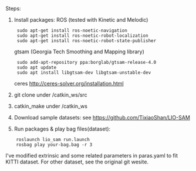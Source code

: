 Steps:
1. Install packages:
    ROS (tested with Kinetic and Melodic)

        sudo apt-get install ros-noetic-navigation
        sudo apt-get install ros-noetic-robot-localization
        sudo apt-get install ros-noetic-robot-state-publisher

    gtsam (Georgia Tech Smoothing and Mapping library)
    

        sudo add-apt-repository ppa:borglab/gtsam-release-4.0
        sudo apt update
        sudo apt install libgtsam-dev libgtsam-unstable-dev

    ceres
        http://ceres-solver.org/installation.html        
        
2. git clone under /catkin_ws/src
3. catkin_make under /catkin_ws
4. Download sample datasets: see https://github.com/TixiaoShan/LIO-SAM
5. Run packages & play bag files(dataset):
```
    roslaunch lio_sam run.launch
    rosbag play your-bag.bag -r 3
```   
I've modified extrinsic and some related parameters in paras.yaml to fit KITTI dataset.
For other dataset, see the original git wesite.
